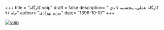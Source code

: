 +++
title = "کارگاه voip"
draft = false
description= " کارگاه عملی، پنجشنبه ۷ دی ماه ۹۶"
author= "مریم بهزادی"
date= "1396-10-07"
+++

[![voip](../../img/events/voip.jpg)](../../img/events/voip.jpg)
